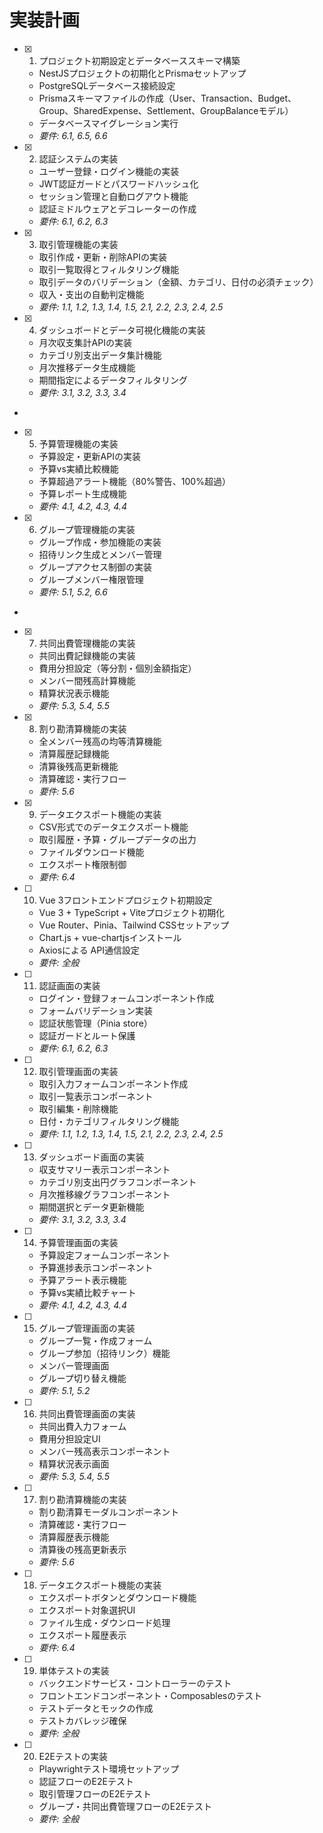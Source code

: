 # 実装計画

- [x] 1. プロジェクト初期設定とデータベーススキーマ構築
  - NestJSプロジェクトの初期化とPrismaセットアップ
  - PostgreSQLデータベース接続設定
  - Prismaスキーマファイルの作成（User、Transaction、Budget、Group、SharedExpense、Settlement、GroupBalanceモデル）
  - データベースマイグレーション実行
  - _要件: 6.1, 6.5, 6.6_

- [x] 2. 認証システムの実装
  - ユーザー登録・ログイン機能の実装
  - JWT認証ガードとパスワードハッシュ化
  - セッション管理と自動ログアウト機能
  - 認証ミドルウェアとデコレーターの作成
  - _要件: 6.1, 6.2, 6.3_

- [x] 3. 取引管理機能の実装
  - 取引作成・更新・削除APIの実装
  - 取引一覧取得とフィルタリング機能
  - 取引データのバリデーション（金額、カテゴリ、日付の必須チェック）
  - 収入・支出の自動判定機能
  - _要件: 1.1, 1.2, 1.3, 1.4, 1.5, 2.1, 2.2, 2.3, 2.4, 2.5_

- [x] 4. ダッシュボードとデータ可視化機能の実装
  - 月次収支集計APIの実装
  - カテゴリ別支出データ集計機能
  - 月次推移データ生成機能
  - 期間指定によるデータフィルタリング
  - _要件: 3.1, 3.2, 3.3, 3.4_

-

- [x] 5. 予算管理機能の実装
  - 予算設定・更新APIの実装
  - 予算vs実績比較機能
  - 予算超過アラート機能（80%警告、100%超過）
  - 予算レポート生成機能
  - _要件: 4.1, 4.2, 4.3, 4.4_

- [x] 6. グループ管理機能の実装
  - グループ作成・参加機能の実装
  - 招待リンク生成とメンバー管理
  - グループアクセス制御の実装
  - グループメンバー権限管理
  - _要件: 5.1, 5.2, 6.6_

-

- [x] 7. 共同出費管理機能の実装
  - 共同出費記録機能の実装
  - 費用分担設定（等分割・個別金額指定）
  - メンバー間残高計算機能
  - 精算状況表示機能
  - _要件: 5.3, 5.4, 5.5_

- [x] 8. 割り勘清算機能の実装
  - 全メンバー残高の均等清算機能
  - 清算履歴記録機能
  - 清算後残高更新機能
  - 清算確認・実行フロー
  - _要件: 5.6_

- [x] 9. データエクスポート機能の実装
  - CSV形式でのデータエクスポート機能
  - 取引履歴・予算・グループデータの出力
  - ファイルダウンロード機能
  - エクスポート権限制御
  - _要件: 6.4_

- [ ] 10. Vue 3フロントエンドプロジェクト初期設定
  - Vue 3 + TypeScript + Viteプロジェクト初期化
  - Vue Router、Pinia、Tailwind CSSセットアップ
  - Chart.js + vue-chartjsインストール
  - Axiosによる API通信設定
  - _要件: 全般_

- [ ] 11. 認証画面の実装
  - ログイン・登録フォームコンポーネント作成
  - フォームバリデーション実装
  - 認証状態管理（Pinia store）
  - 認証ガードとルート保護
  - _要件: 6.1, 6.2, 6.3_

- [ ] 12. 取引管理画面の実装
  - 取引入力フォームコンポーネント作成
  - 取引一覧表示コンポーネント
  - 取引編集・削除機能
  - 日付・カテゴリフィルタリング機能
  - _要件: 1.1, 1.2, 1.3, 1.4, 1.5, 2.1, 2.2, 2.3, 2.4, 2.5_

- [ ] 13. ダッシュボード画面の実装
  - 収支サマリー表示コンポーネント
  - カテゴリ別支出円グラフコンポーネント
  - 月次推移線グラフコンポーネント
  - 期間選択とデータ更新機能
  - _要件: 3.1, 3.2, 3.3, 3.4_

- [ ] 14. 予算管理画面の実装
  - 予算設定フォームコンポーネント
  - 予算進捗表示コンポーネント
  - 予算アラート表示機能
  - 予算vs実績比較チャート
  - _要件: 4.1, 4.2, 4.3, 4.4_

- [ ] 15. グループ管理画面の実装
  - グループ一覧・作成フォーム
  - グループ参加（招待リンク）機能
  - メンバー管理画面
  - グループ切り替え機能
  - _要件: 5.1, 5.2_

- [ ] 16. 共同出費管理画面の実装
  - 共同出費入力フォーム
  - 費用分担設定UI
  - メンバー残高表示コンポーネント
  - 精算状況表示画面
  - _要件: 5.3, 5.4, 5.5_

- [ ] 17. 割り勘清算機能の実装
  - 割り勘清算モーダルコンポーネント
  - 清算確認・実行フロー
  - 清算履歴表示機能
  - 清算後の残高更新表示
  - _要件: 5.6_

- [ ] 18. データエクスポート機能の実装
  - エクスポートボタンとダウンロード機能
  - エクスポート対象選択UI
  - ファイル生成・ダウンロード処理
  - エクスポート履歴表示
  - _要件: 6.4_

- [ ] 19. 単体テストの実装
  - バックエンドサービス・コントローラーのテスト
  - フロントエンドコンポーネント・Composablesのテスト
  - テストデータとモックの作成
  - テストカバレッジ確保
  - _要件: 全般_

- [ ] 20. E2Eテストの実装
  - Playwrightテスト環境セットアップ
  - 認証フローのE2Eテスト
  - 取引管理フローのE2Eテスト
  - グループ・共同出費管理フローのE2Eテスト
  - _要件: 全般_
